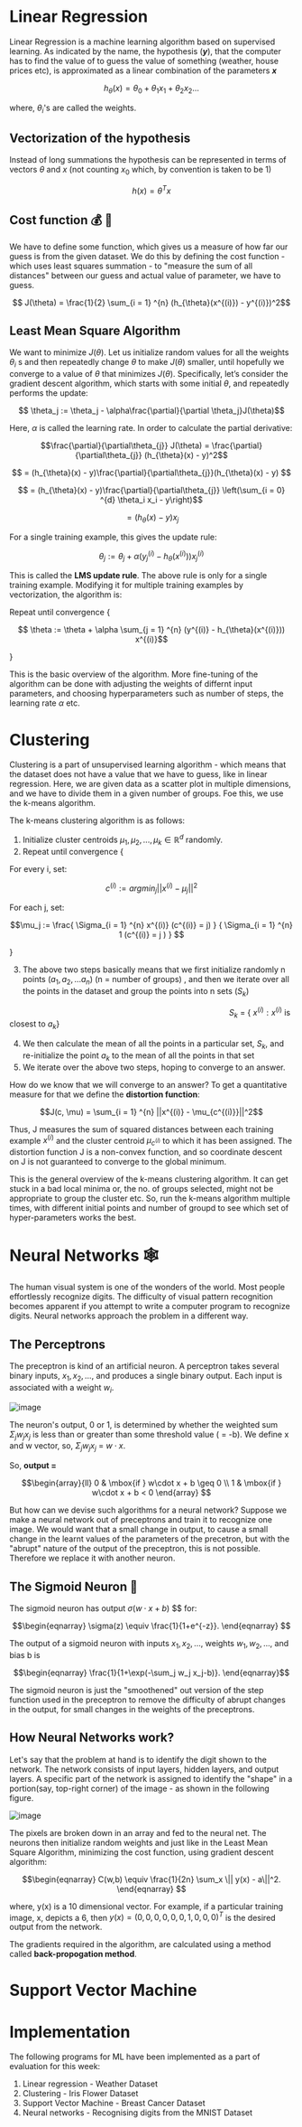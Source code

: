 # **Linear Regression**
Linear Regression is a machine learning algorithm based on supervised learning. As indicated by the name, the hypothesis (***y***), that the computer has to find the value of to guess the value of something (weather, house prices etc), is approximated as a linear combination of the parameters ***x***

$$h_{\theta}(x) = \theta_{0} + \theta_1x_1 + \theta_2x_2 ...$$

where, $\theta_i$'s are called the weights.

## Vectorization of the hypothesis

Instead of long summations the hypothesis can be represented in terms of vectors $\theta$ and $x$ (not counting $x_0$ which, by convention is taken to be 1)

$$h(x) = \theta^{T}x$$

## Cost function 💰 💸

We have to define some function, which gives us a measure of how far our guess is from the given dataset. We do this by defining the cost function - which uses least squares summation - to "measure the sum of all distances" between our guess and actual value of parameter, we have to guess.

$$ J(\theta) = \frac{1}{2} \sum_{i = 1} ^{n} (h_{\theta}(x^{(i)}) - y^{(i)})^2$$

## Least Mean Square Algorithm
We want to minimize $J(\theta)$. Let us initialize random values for all the weights $\theta_{i}$ s and then repeatedly change $\theta$ to make $J(\theta)$ smaller, until hopefully we converge to a value of $\theta$ that minimizes $J(\theta)$. Specifically, let’s consider the gradient descent algorithm, which starts with some initial $\theta$, and repeatedly performs the update:

$$ \theta_j := \theta_j - \alpha\frac{\partial}{\partial \theta_j}J(\theta)$$

Here, $\alpha$ is called the learning rate. In order to calculate the partial derivative:

$$\frac{\partial}{\partial\theta_{j}} J(\theta) = \frac{\partial}{\partial\theta_{j}} (h_{\theta}(x) - y)^2$$

$$  = (h_{\theta}(x) - y)\frac{\partial}{\partial\theta_{j}}(h_{\theta}(x) - y) $$

$$ = (h_{\theta}(x) - y)\frac{\partial}{\partial\theta_{j}} \left(\sum_{i = 0} ^{d} \theta_i x_i - y\right)$$

$$ = (h_{\theta}(x) - y)x_j $$

For a single training example, this gives the update rule:

$$ \theta_j := \theta_j + \alpha (y_j^{(i)} - h_{\theta}(x^{(i)})) x_j^{(i)}$$

This is called the **LMS update rule**. The above rule is only for a single training example. Modifying it for multiple training examples by vectorization, the algorithm is:

Repeat until convergence {

$$ \theta := \theta + \alpha \sum_{j = 1} ^{n} (y^{(i)} - h_{\theta}(x^{(i)})) x^{(i)}$$

}

This is the basic overview of the algorithm. More fine-tuning of the algorithm can be done with adjusting the weights of differnt input parameters, and choosing hyperparameters such as number of steps, the learning rate $\alpha$ etc.

# Clustering 
Clustering is a part of unsupervised learning algorithm - which means that the dataset does not have a value that we have to guess, like in linear regression.
Here, we are given data as a scatter plot in multiple dimensions, and we have to divide them in a given number of groups. Foe this, we use the k-means algorithm.

The k-means clustering algorithm is as follows:

1. Initialize cluster centroids $\mu_1, \mu_2, . . . , \mu_k \in \mathbb{R}^d$ randomly.
2. Repeat until convergence {

For every i, set:

$$c^{(i)} :=  argmin_{j} || x^{(i)} - \mu_j ||^2$$

For each j, set:

$$\mu_j := \frac{ \Sigma_{i = 1} ^{n} x^{(i)} (c^{(i)} = j) } { \Sigma_{i = 1} ^{n} 1 (c^{(i)} = j ) } $$

}

3. The above two steps basically means that we first initialize randomly n points ($a_1, a_2,...a_n$) (n = number of groups) , and then we iterate over all the points in the dataset and group the points into n sets ($S_k$)

$\ \ \ \ \ \ \ \ \ \ \ \ \ \ \ \ \ \ \ \ \ \ \ \ \ \ \ \ \ \ \ \ \ \ \ \ \ \ \ \ \ \ \ \ \ \ \ \ \ \ \ \ \ \ \ \ \ \ \ \ \ \ \ \ \ \ \ \ \ \ \ \ \ \ \ \ \ \ \ \ \ \ \ \ \ \ \ \ \ \ \ \ \ \ \ \ \ \ \ S_k$ = { $x^{(i)} : x^{(i)}$ is closest to $a_k$}

4. We then calculate the mean of all the points in a particular set, $S_k$, and re-initialize the point $a_k$ to the mean of all the points in that set
5. We iterate over the above two steps, hoping to converge to an answer.

How do we know that we will converge to an answer? To get a quantitative measure for that we define the **distortion function**:

$$J(c, \mu) =  \sum_{i = 1} ^{n} ||x^{(i)} - \mu_{c^{(i)}}||^2$$

Thus, J measures the sum of squared distances between each training example $x^{(i)}$ and the cluster centroid $\mu_{c^{(i)}}$ to which it has been assigned.
The distortion function J is a non-convex function, and so coordinate descent on J is not guaranteed to converge to the global minimum.

This is the general overview of the k-means clustering algorithm. It can get stuck in a bad local minima or, the no. of groups selected, might not be appropriate to group the cluster etc. So, run the k-means algorithm multiple times, with different initial points and number of groupd to see which set of hyper-parameters works the best.

# Neural Networks :spider_web:
The human visual system is one of the wonders of the world. Most people effortlessly recognize digits. The difficulty of visual pattern recognition becomes apparent if you attempt to write a computer program to recognize digits. Neural networks approach the problem in a different way. 

## The Perceptrons
The preceptron is kind of an artificial neuron. A perceptron takes several binary inputs, $x_1,x_2,…,$ and produces a single binary output. Each input is associated with a weight $w_i$.

![image](https://user-images.githubusercontent.com/95964330/180625680-8da6ea83-a390-4d11-8d6b-7c3d6e02e2a0.png)

The neuron's output, 0 or 1, is determined by whether the weighted sum $\Sigma_j w_j x_j$ is less than or greater than some threshold value ( = -b). 
We define x and w vector, so, $\Sigma_j w_j x_j$ = $w\cdot x$.

So, **output =**

$$\begin{array}{ll}
		0  & \mbox{if } w\cdot x + b \geq 0 \\
		1 & \mbox{if } w\cdot x + b < 0
	\end{array}
$$

But how can we devise such algorithms for a neural network? Suppose we make a neural network out of preceptrons and train it to recognize one image. We would want that a small change in output, to cause a small change in the learnt values of the parameters of the precetron, but with the "abrupt" nature of the output of the preceptron, this is not possible. Therefore we replace it with another neuron.

## The Sigmoid Neuron :brain:
The sigmoid neuron has output $\sigma(w\cdot x + b)$ $$ for:

$$\begin{eqnarray} 
  \sigma(z) \equiv \frac{1}{1+e^{-z}}.
\end{eqnarray} $$

The output of a sigmoid neuron with inputs $x_1,x_2,…,$ weights $w_1,w_2,…,$ and bias b is

$$\begin{eqnarray} 
  \frac{1}{1+\exp(-\sum_j w_j x_j-b)}.
\end{eqnarray}$$

The sigmoid neuron is just the "smoothened" out version of the step function used in the preceptron to remove the difficulty of abrupt changes in the output, for small changes in the weights of the preceptrons. 

## How Neural Networks work?
Let's say that the problem at hand is to identify the digit shown to the network. The network consists of input layers, hidden layers, and output layers.
A specific part of the network is assigned to identify the "shape" in a portion(say, top-right corner) of the image - as shown in the following figure.

![image](https://user-images.githubusercontent.com/95964330/180626267-062a96b5-1c64-46af-b373-cd45c51df7c9.png)

The pixels are broken down in an array and fed to the neural net. The neurons then initialize random weights and just like in the Least Mean Square Algorithm, minimizing the cost function, using gradient descent algorithm: 

$$\begin{eqnarray}  C(w,b) \equiv
  \frac{1}{2n} \sum_x \|| y(x) - a\||^2.
\end{eqnarray} $$

where, y(x) is a 10 dimensional vector. For example, if a particular training image, x, depicts a 6, then $y(x)=(0,0,0,0,0,0,1,0,0,0)^T$ is the desired output from the network.

The gradients required in the algorithm, are calculated using a method called **back-propogation method**.

# Support Vector Machine

# **Implementation**
The following programs for ML have been implemented as a part of evaluation for this week:
1. Linear regression - Weather Dataset
2. Clustering - Iris Flower Dataset
3. Support Vector Machine - Breast Cancer Dataset
4. Neural networks - Recognising digits from the MNIST Dataset
